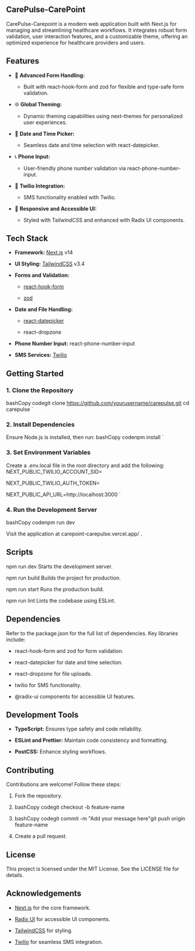 CarePulse-CarePoint
----------------

CarePulse-Carepoint is a modern web application built with Next.js for managing and streamlining healthcare workflows. It integrates robust form validation, user interaction features, and a customizable theme, offering an optimized experience for healthcare providers and users.

**Features**
------------

*   📝 **Advanced Form Handling:**
    
    *   Built with react-hook-form and zod for flexible and type-safe form validation.
        
*   🌐 **Global Theming:**
    
    *   Dynamic theming capabilities using next-themes for personalized user experiences.
        
*   📅 **Date and Time Picker:**
    
    *   Seamless date and time selection with react-datepicker.
        
*   📞 **Phone Input:**
    
    *   User-friendly phone number validation via react-phone-number-input.
        
*   📨 **Twilio Integration:**
    
    *   SMS functionality enabled with Twilio.
        
*   🎨 **Responsive and Accessible UI:**
    
    *   Styled with TailwindCSS and enhanced with Radix UI components.
        

**Tech Stack**
--------------

*   **Framework:** [Next.js](https://nextjs.org/) v14
    
*   **UI Styling:** [TailwindCSS](https://tailwindcss.com/) v3.4
    
*   **Forms and Validation:**
    
    *   [react-hook-form](https://react-hook-form.com/)
        
    *   [zod](https://zod.dev/)
        
*   **Date and File Handling:**
    
    *   [react-datepicker](https://reactdatepicker.com/)
        
    *   react-dropzone
        
*   **Phone Number Input:** react-phone-number-input
    
*   **SMS Services:** [Twilio](https://www.twilio.com/)
    

**Getting Started**
-------------------

### **1\. Clone the Repository**
 bashCopy codegit clone https://github.com/yourusername/carepulse.git  cd carepulse   `

### **2\. Install Dependencies**

Ensure Node.js is installed, then run:
 bashCopy codenpm install   `

### **3\. Set Environment Variables**

Create a .env.local file in the root directory and add the following:
NEXT\_PUBLIC\_TWILIO\_ACCOUNT\_SID=

NEXT\_PUBLIC\_TWILIO\_AUTH\_TOKEN=

NEXT\_PUBLIC\_API\_URL=http://localhost:3000 \`

### **4\. Run the Development Server**
  bashCopy codenpm run dev   

Visit the application at carepoint-carepulse.vercel.app/ .

**Scripts**
-----------



npm run dev Starts the development server.

npm run build Builds the project for production.

npm run start Runs the production build.

npm run lint Lints the codebase using ESLint.

**Dependencies**
----------------

Refer to the package.json for the full list of dependencies. Key libraries include:

*   react-hook-form and zod for form validation.
    
*   react-datepicker for date and time selection.
    
*   react-dropzone for file uploads.
    
*   twilio for SMS functionality.
    
*   @radix-ui components for accessible UI features.
    

**Development Tools**
---------------------

*   **TypeScript:** Ensures type safety and code reliability.
    
*   **ESLint and Prettier:** Maintain code consistency and formatting.
    
*   **PostCSS:** Enhance styling workflows.
    

**Contributing**
----------------

Contributions are welcome! Follow these steps:

1.  Fork the repository.
    
2.  bashCopy codegit checkout -b feature-name
    
3.  bashCopy codegit commit -m "Add your message here"git push origin feature-name
    
4.  Create a pull request.
    

**License**
-----------

This project is licensed under the MIT License. See the LICENSE file for details.

**Acknowledgements**
--------------------

*   [Next.js](https://nextjs.org/) for the core framework.
    
*   [Radix UI](https://radix-ui.com/) for accessible UI components.
    
*   [TailwindCSS](https://tailwindcss.com/) for styling.
    
*   [Twilio](https://www.twilio.com/) for seamless SMS integration.
